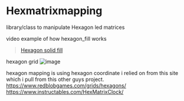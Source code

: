 # Hexmatrixmapping
library/class to manipulate Hexagon led matrices

video example of how hexagon_fill works
<blockquote class="imgur-embed-pub" lang="en" data-id="a/6NTTGX4"  ><a href="//imgur.com/a/6NTTGX4">Hexagon solid fill</a></blockquote><script async src="//s.imgur.com/min/embed.js" charset="utf-8"></script>

hexagon grid
![image](https://user-images.githubusercontent.com/59753813/139522458-f6a40fdb-ccfd-4e3c-9bca-c0abe4f80ed3.png)

hexagon mapping is using hexagon coordinate i relied on from this site which i pull from this other guys project.
https://www.redblobgames.com/grids/hexagons/
https://www.instructables.com/HexMatrixClock/

